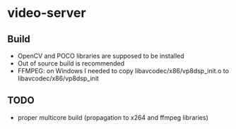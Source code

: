 video-server
============

Build
-----

 - OpenCV and POCO libraries are supposed to be installed
 - Out of source build is recommended
 - FFMPEG: on Windows I needed to copy libavcodec/x86/vp8dsp_init.o to libavcodec/x86/vp8dsp_init
 
TODO
----

 - proper multicore build (propagation to x264 and ffmpeg libraries)
